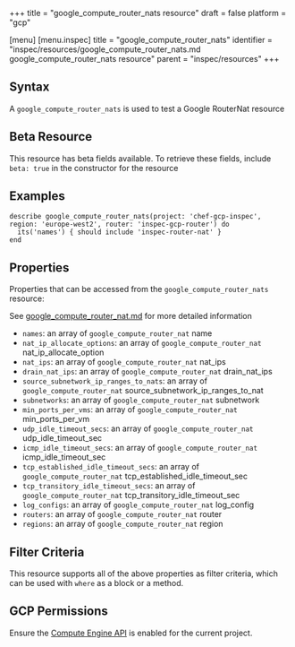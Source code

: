 +++
title = "google_compute_router_nats resource"
draft = false
platform = "gcp"

[menu]
  [menu.inspec]
    title = "google_compute_router_nats"
    identifier = "inspec/resources/google_compute_router_nats.md google_compute_router_nats resource"
    parent = "inspec/resources"
+++


## Syntax
A `google_compute_router_nats` is used to test a Google RouterNat resource


## Beta Resource
This resource has beta fields available. To retrieve these fields, include `beta: true` in the constructor for the resource

## Examples
```
describe google_compute_router_nats(project: 'chef-gcp-inspec', region: 'europe-west2', router: 'inspec-gcp-router') do
  its('names') { should include 'inspec-router-nat' }
end
```

## Properties
Properties that can be accessed from the `google_compute_router_nats` resource:

See [google_compute_router_nat.md](google_compute_router_nat.md) for more detailed information
  * `names`: an array of `google_compute_router_nat` name
  * `nat_ip_allocate_options`: an array of `google_compute_router_nat` nat_ip_allocate_option
  * `nat_ips`: an array of `google_compute_router_nat` nat_ips
  * `drain_nat_ips`: an array of `google_compute_router_nat` drain_nat_ips
  * `source_subnetwork_ip_ranges_to_nats`: an array of `google_compute_router_nat` source_subnetwork_ip_ranges_to_nat
  * `subnetworks`: an array of `google_compute_router_nat` subnetwork
  * `min_ports_per_vms`: an array of `google_compute_router_nat` min_ports_per_vm
  * `udp_idle_timeout_secs`: an array of `google_compute_router_nat` udp_idle_timeout_sec
  * `icmp_idle_timeout_secs`: an array of `google_compute_router_nat` icmp_idle_timeout_sec
  * `tcp_established_idle_timeout_secs`: an array of `google_compute_router_nat` tcp_established_idle_timeout_sec
  * `tcp_transitory_idle_timeout_secs`: an array of `google_compute_router_nat` tcp_transitory_idle_timeout_sec
  * `log_configs`: an array of `google_compute_router_nat` log_config
  * `routers`: an array of `google_compute_router_nat` router
  * `regions`: an array of `google_compute_router_nat` region

## Filter Criteria
This resource supports all of the above properties as filter criteria, which can be used
with `where` as a block or a method.

## GCP Permissions

Ensure the [Compute Engine API](https://console.cloud.google.com/apis/library/compute.googleapis.com/) is enabled for the current project.
